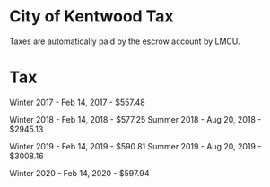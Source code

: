 # City of Kentwood Tax
Taxes are automatically paid by the escrow account by LMCU.

# Tax
Winter 2017 - Feb 14, 2017 - $557.48

Winter 2018 - Feb 14, 2018 - $577.25
Summer 2018 - Aug 20, 2018 - $2945.13

Winter 2019 - Feb 14, 2019 -  $590.81
Summer 2019 - Aug 20, 2019 - $3008.16

Winter 2020 - Feb 14, 2020 - $597.94
